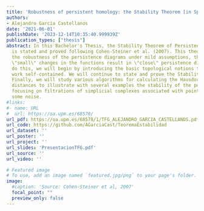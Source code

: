 ```yaml
---
title: 'Robustness of persistent homology: the Stability Theorem [in Spanish]'
authors:
- Alejandro García Castellanos
date: '2021-06-01'
publishDate: '2023-12-14T10:35:40.999939Z'
publication_types: ["thesis"]
abstract: In this Bachelor's Thesis, the Stability Theorem of Persistence Diagrams for the bottleneck distance
  is stated and proved following Cohen-Steiner et al. (2007). This theorem guarantees
  the robustness of the persistence diagrams under mild assumptions, that is, that
  \"small\" changes in the functions result in \"close\" persistence diagrams. To
  do this, we will begin by introducing the basic topological notions to make this
  work self-contained. We will continue to state and prove the Stability Theorem.
  Finally, we will study various algorithms for calculating the Hausdorff and bottleneck
  distances to illustrate with several examples the stability of the persistence diagrams,
  focusing on filtrations of simplicial complexes associated with point clouds with
  some noise.
#links:
#- name: URL
#  url: https://oa.upm.es/68578/
url_pdf: https://oa.upm.es/68578/1/TFG_ALEJANDRO_GARCIA_CASTELLANOS.pdf
url_code: https://github.com/AGarciaCast/TeoremaEstabilidad
url_dataset: ''
url_poster: ''
url_project: ''
url_slides: 'PresentacionTFG.pdf'
url_source: ''
url_video: ''

# Featured image
# To use, add an image named `featured.jpg/png` to your page's folder. 
image:
  #caption: 'Source: Cohen-Steiner et al, 2007'
  focal_point: ""
  preview_only: false
---
```

